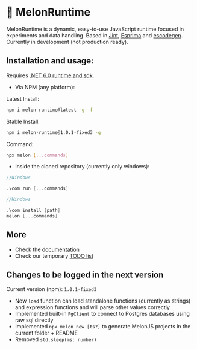 # 🍈 MelonRuntime
MelonRuntime is a dynamic, easy-to-use JavaScript runtime focused in experiments and data handling. Based in [Jint](https://github.com/sebastienros/jint), [Esprima](https://esprima.org/) and [escodegen](https://github.com/estools/escodegen). Currently in development (not production ready).

## Installation and usage:

Requires [.NET 6.0 runtime and sdk](https://dotnet.microsoft.com/en-us/download/dotnet/6.0).

- Via NPM (any platform):

Latest Install:
```bash
npm i melon-runtime@latest -g -f
```

Stable Install:
```bash
npm i melon-runtime@1.0.1-fixed3 -g
```

Command:
```bash
npx melon [...commands]
```

- Inside the cloned repository (currently only windows):

```cpp
//Windows

.\com run [...commands]
```

```cpp
//Windows

.\com install [path]
melon [...commands]
```

## More

- Check the [documentation](https://github.com/MelonRuntime/MelonJS.Docs)
- Check our temporary [TODO list](https://github.com/MelonRuntime/MelonJS/blob/main/TODO.md)

## Changes to be logged in the next version

Current version (npm): `1.0.1-fixed3`

- Now `load` function can load standalone functions (currently as strings) and expression functions and will parse other values correctly.
- Implemented built-in `PgClient` to connect to Postgres databases using raw sql directly
- Implemented `npx melon new [ts?]` to generate MelonJS projects in the current folder + README
- Removed `std.sleep(ms: number)`
